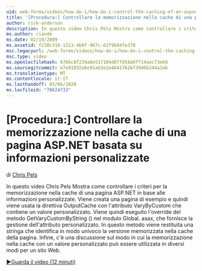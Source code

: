 ```yaml
---
uid: web-forms/videos/how-do-i/how-do-i-control-the-caching-of-an-aspnet-page-based-upon-custom-information
title: '[Procedura:] Controllare la memorizzazione nella cache di una pagina ASP.NET basata su informazioni personalizzate | Microsoft Docs'
author: rick-anderson
description: In questo video Chris Pels Mostra come controllare i criteri per la memorizzazione nella cache di una pagina ASP.NET in base alle informazioni personalizzate. Viene creata una pagina di esempio e quindi O...
ms.author: riande
ms.date: 02/19/2009
ms.assetid: f230c316-1313-4b8f-967c-62f9684fe378
msc.legacyurl: /web-forms/videos/how-do-i/how-do-i-control-the-caching-of-an-aspnet-page-based-upon-custom-information
msc.type: video
ms.openlocfilehash: 676bc8f234a6e517104d07fd58a0ff14aec73e69
ms.sourcegitcommit: e7e91932a6e91a63e2e46417626f39d6b244a3ab
ms.translationtype: MT
ms.contentlocale: it-IT
ms.lasthandoff: 03/06/2020
ms.locfileid: "78624733"
---
```

# <a name="how-do-i-control-the-caching-of-an-aspnet-page-based-upon-custom-information"></a>[Procedura:] Controllare la memorizzazione nella cache di una pagina ASP.NET basata su informazioni personalizzate

di [Chris Pels](https://twitter.com/chrispels)

In questo video Chris Pels Mostra come controllare i criteri per la memorizzazione nella cache di una pagina ASP.NET in base alle informazioni personalizzate. Viene creata una pagina di esempio e quindi viene usata la direttiva OutputCache con l'attributo VaryByCustom che contiene un valore personalizzato. Viene quindi eseguito l'override del metodo GetVaryCustomByString () nel modulo Global. asax, che fornisce la gestione dell'attributo personalizzato. In questo metodo viene restituita una stringa che identifica in modo univoco la versione memorizzata nella cache della pagina. Infine, c'è una discussione sul modo in cui la memorizzazione nella cache con un valore personalizzato può essere utilizzata in diversi modi per un sito Web.

[&#9654;Guarda il video (12 minuti)](https://channel9.msdn.com/Blogs/ASP-NET-Site-Videos/how-do-i-control-the-caching-of-an-aspnet-page-based-upon-custom-information)
